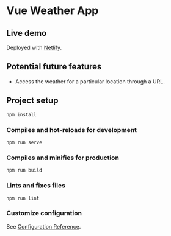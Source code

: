 # Vue Weather App

## Live demo
Deployed with [Netlify](https://v-weather-app.netlify.app/).

## Potential future features
- Access the weather for a particular location through a URL.

## Project setup
```
npm install
```

### Compiles and hot-reloads for development
```
npm run serve
```

### Compiles and minifies for production
```
npm run build
```

### Lints and fixes files
```
npm run lint
```

### Customize configuration
See [Configuration Reference](https://cli.vuejs.org/config/).
